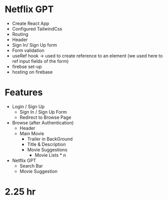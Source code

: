 # Netflix GPT

- Create React App
- Configured TailwindCss
- Routing
- Header
- Sign In/ Sign Up form
- Form validation
- useRef hook -> used to create reference to an element (we used here to ref input fields of the form)
- firebse set-up
- hosting on firebase

# Features
- Login / Sign Up
    - Sign In / Sign Up Form
    - Redirect to Browse Page
- Browse (after Authentication)
    - Header
    - Main Movie
        - Trailer in BackGround
        - Title & Description
        - Movie Suggestions
            - Movie Lists * n
- Netflix GPT
    - Search Bar
    - Movie Suggestion


# 2.25 hr